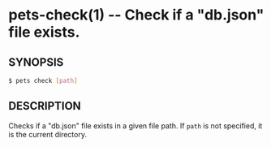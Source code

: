 # pets-check(1) -- Check if a "db.json" file exists.

## SYNOPSIS

```bash
$ pets check [path]
```

## DESCRIPTION

Checks if a "db.json" file exists in a given file path. If `path` is not specified, it is the current directory.
